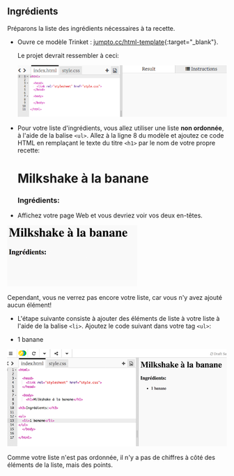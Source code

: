 ## Ingrédients

Préparons la liste des ingrédients nécessaires à ta recette.

+ Ouvre ce modèle Trinket : [jumpto.cc/html-template](http://jumpto.cc/html-template){:target="_blank"}.
    
    Le projet devrait ressembler à ceci:
    
    ![capture d'écran](images/recipe-starter.png)

+ Pour votre liste d'ingrédients, vous allez utiliser une liste **non ordonnée**, à l'aide de la balise `<ul>`. Allez à la ligne 8 du modèle et ajoutez ce code HTML en remplaçant le texte du titre `<h1>` par le nom de votre propre recette:

    <h1>Milkshake à la banane</h1>
    
    <h3>Ingrédients:</h3>
    
    <ul>
    
    </ul>
    

+ Affichez votre page Web et vous devriez voir vos deux en-têtes.

![capture d'écran](images/recipe-headings.png)

Cependant, vous ne verrez pas encore votre liste, car vous n'y avez ajouté aucun élément!

+ L'étape suivante consiste à ajouter des éléments de liste à votre liste à l'aide de la balise `<li>`. Ajoutez le code suivant dans votre tag `<ul>`:

    <li>1 banane</li>
    

![capture d'écran](images/recipe-ul.png)

Comme votre liste n'est pas ordonnée, il n'y a pas de chiffres à côté des éléments de la liste, mais des points.